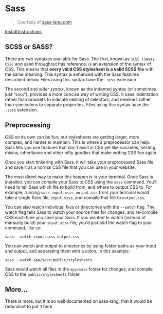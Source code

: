 # Sass

> Courtesy of [sass-lang.com](https://sass-lang.com/guide)

[Install Instructions](https://sass-lang.com/install)

## SCSS or SASS?

There are two syntaxes available for Sass. The first, known as ```SCSS (Sassy CSS)``` and used throughout this reference, is an extension of the syntax of CSS. This means that **every valid CSS stylesheet is a valid SCSS file** with the same meaning. This syntax is enhanced with the Sass features described below. Files using this syntax have the ```.scss``` extension.

The second and *older syntax*, known as the indented syntax (or sometimes just “```Sass```”), provides a more concise way of writing CSS. It uses indentation rather than brackets to indicate nesting of selectors, and newlines rather than semicolons to separate properties. Files using this syntax have the ```.sass``` extension.


## Preprocessing
CSS on its own can be fun, but stylesheets are getting larger, more complex, and harder to maintain. This is where a preprocessor can help. Sass lets you use features that don't exist in CSS yet like variables, nesting, mixins, inheritance and other nifty goodies that make writing CSS fun again.

Once you start tinkering with Sass, it will take your preprocessed Sass file and save it as a normal CSS file that you can use in your website.

The most direct way to make this happen is in your terminal. Once Sass is installed, you can compile your Sass to CSS using the ```sass``` command. You'll need to tell Sass which file to build from, and where to output CSS to. For example, running ```sass input.scss output.css``` from your terminal would take a single Sass file, ```input.scss```, and compile that file to ```output.css```.

You can also watch individual files or directories with the ```--watch``` flag. The watch flag tells Sass to watch your source files for changes, and re-compile CSS each time you save your Sass. If you wanted to watch (instead of manually build) your ```input.scss``` file, you'd just add the watch flag to your command, like so:

```sass --watch input.scss output.css```

You can watch and output to directories by using folder paths as your input and output, and separating them with a colon. In this example:

```sass --watch app/sass:public/stylesheets```

Sass would watch all files in the ```app/sass``` folder for changes, and compile CSS to the ```public/stylesheets``` folder.

## More...

There is more, but it is so well documented on sass-lang, that it would be redundant to put it here.